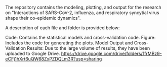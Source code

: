 The repository contains the modeling, plotting, and output for the research on "Interactions of SARS-CoV-2, influenza, and respiratory syncytial virus shape their co-epidemic dynamics".

A description of each file and folder is provided below:

Code: Contains the statistical models and cross-validation code.
Figure: Includes the code for generating the plots.
Model Output and Cross-Validation Results: Due to the large volume of results, they have been uploaded to Google Drive. https://drive.google.com/drive/folders/1frMBz9-eCFj1hXrt6uQW68ZxPZDQLm3R?usp=sharing
